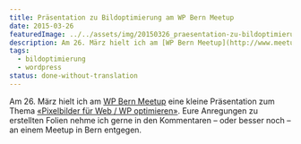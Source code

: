```yaml
---
title: Präsentation zu Bildoptimierung am WP Bern Meetup
date: 2015-03-26
featuredImage: ../../assets/img/20150326_praesentation-zu-bildoptimierung-am-wp-bern-meetup.jpg
description: Am 26. März hielt ich am [WP Bern Meetup](http://www.meetup.com/WordPress-Bern/) eine kleine Präsentation zum Thema [«Pixelbilder für Web / WP optimieren»](http://slides.com/pixelstrolch/pixelbilder-optimieren/). Eure Anregungen zu erstellten Folien nehme ich gerne in den Kommentaren – oder besser noch – an einem Meetup in Bern entgegen.
tags:
  - bildoptimierung
  - wordpress
status: done-without-translation
---
```

Am 26. März hielt ich am [WP Bern Meetup](http://www.meetup.com/WordPress-Bern/) eine kleine Präsentation zum Thema [«Pixelbilder für Web / WP optimieren»](https://slides.com/stebrech/pixelbilder-optimieren). Eure Anregungen zu erstellten Folien nehme ich gerne in den Kommentaren – oder besser noch – an einem Meetup in Bern entgegen.

